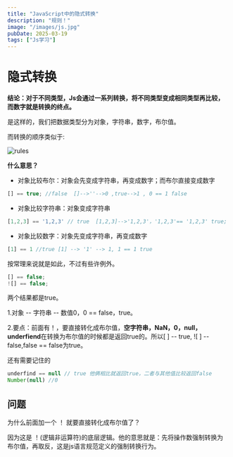 ```yaml
---
title: "JavaScript中的隐式转换"
description: "规则！"
image: "/images/js.jpg"
pubDate: 2025-03-19
tags: ["Js学习"]
---
```


# 隐式转换

**结论：对于不同类型，Js会通过一系列转换，将不同类型变成相同类型再比较，而数字就是转换的终点。**

是这样的，我们把数据类型分为对象，字符串，数字，布尔值。

而转换的顺序类似于:

![rules](/images/yingshi.png)

**什么意思？**

- 对象比较布尔：对象会先变成字符串，再变成数字；而布尔直接变成数字

```javascript
[] == true; //false  []-->''-->0 ,true-->1 , 0 == 1 false
```

- 对象比较字符串：对象变成字符串

```javascript
[1,2,3] == '1,2,3' // true  [1,2,3]-->'1,2,3'，'1,2,3'== '1,2,3' true;
```

- 对象比较数字：对象先变成字符串，再变成数字

```javascript
[1] == 1 //true [1] --> '1' --> 1, 1 == 1 true
```

按常理来说就是如此，不过有些许例外。

```javascript
[] == false;
![] == false;
```

两个结果都是true。

1.对象 -- 字符串 -- 数值0，0 == false，true。

2.要点：前面有！，要直接转化成布尔值，**空字符串，NaN，0，null，underfiend**在转换为布尔值的时候都是返回true的。所以[ ] -- true, ![ ] -- false,false == false为true。

还有需要记住的

```javascript
underfind == null // true 他俩相比就返回true，二者与其他值比较返回false
Number(null) //0
```

## 问题

为什么前面加一个 ！ 就要直接转化成布尔值了？

因为这是 ！(逻辑非运算符)的底层逻辑。他的意思就是：先将操作数强制转换为布尔值，再取反，这是js语言规范定义的强制转换行为。
